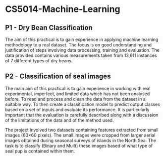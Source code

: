 # CS5014-Machine-Learning

## P1 - Dry Bean Classification

The aim of this practical is to gain experience in applying machine learning methodology to a real dataset. The focus is on good understanding and justification of steps involving data processing, training and evaluation. The data provided contains various measurements taken from 13,611 instances of 7 different types of dry beans.

## P2 - Classification of seal images

The main aim of this practical is to gain experience in working with real experimental, imperfect, and limited data which has not been analysed before. To read and process and clean the data from the dataset in a suitable way. To then create a classification model to predict output classes based on a set of inputs and evaluate its performance. It is particularly important that the evaluation is carefully described along with a discussion of the limitations of the data and of the method used.

The project involved two datasets containing features extracted from small images (60×60 pixels). The small images were cropped from larger aerial images obtained during seasonal surveys of islands in the North Sea. The task is to classify (Binary and Muilt) these images based of what type of seal pup is contained within them.
